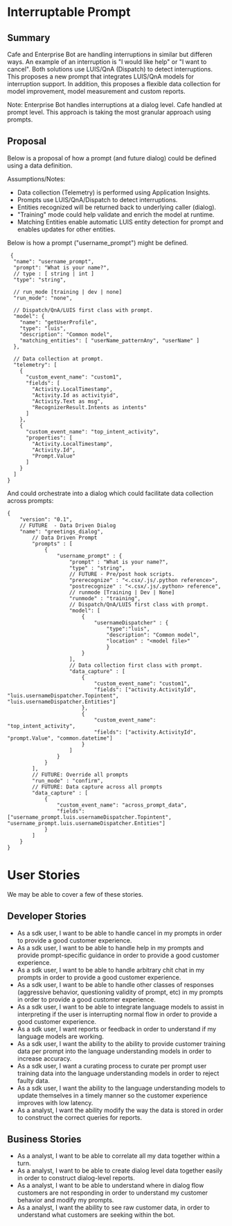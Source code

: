 # Interruptable Prompt


## Summary
Cafe and Enterprise Bot  are handling interruptions in similar but differen ways.  An example of an interruption is "I would like help" or "I want to cancel".  Both solutions use LUIS/QnA (Dispatch) to detect interruptions.  This proposes a new prompt that integrates LUIS/QnA models for interruption support.  In addition, this proposes a flexible data collection for model improvement, model measurement and custom reports.

Note:
Enterprise Bot handles interruptions at a dialog level.  Cafe handled at prompt level.  This approach is taking the most granular approach using prompts.

## Proposal
Below is a proposal of how a prompt (and future dialog) could be defined using a data definition. 

Assumptions/Notes:

- Data collection (Telemetry) is performed using Application Insights.
- Prompts use LUIS/QnA/Dispatch to detect interruptions.
- Entities recognized will be returned back to underlying caller (dialog). 
- "Training" mode could help validate and enrich the model at runtime.
- Matching Entities enable automatic LUIS entity detection for prompt and enables updates for other entities.

Below  is how a prompt ("username_prompt") might be defined. 

```json5
 {
  "name": "username_prompt",
  "prompt": "What is your name?",
  // type : [ string | int ]
  "type": "string",

  // run_mode [training | dev | none]
  "run_mode": "none",

  // Dispatch/QnA/LUIS first class with prompt.
  "model": {
    "name": "getUserProfile",
    "type": "luis",
    "description": "Common model",
    "matching_entities": [ "userName_patternAny", "userName" ]
  },

  // Data collection at prompt.
  "telemetry": [
    {
      "custom_event_name": "custom1",
      "fields": [
        "Activity.LocalTimestamp",
        "Activity.Id as activityid",
        "Activity.Text as msg",
        "RecognizerResult.Intents as intents"
      ]
    },
    {
      "custom_event_name": "top_intent_activity",
      "properties": [
        "Activity.LocalTimestamp",
        "Activity.Id",
        "Prompt.Value"
      ]
    }
  ]
}
```
And could orchestrate into a dialog which could facilitate data collection across prompts:

```json5
{
    "version": "0.1",
    // FUTURE  - Data Driven Dialog
    "name": "greetings_dialog",
        // Data Driven Prompt
        "prompts" : [
            {
                "username_prompt" : {
                    "prompt" : "What is your name?",
                    "type" : "string",
                    // FUTURE - Pre/post hook scripts.
                    "prerecognize" : "<.csx/.js/.python reference>",
                    "postrecognize" : "<.csx/.js/.python> reference",
                    // runmode [Training | Dev | None]
                    "runmode" : "training",
                    // Dispatch/QnA/LUIS first class with prompt.
                    "model": [
                        {
                            "usernameDispatcher" : {
                                "type":"luis",
                                "description": "Common model",
                                "location" : "<model file>"
                                }
                        }
                    ],
                    // Data collection first class with prompt.
                    "data_capture" : [
                        {
                            "custom_event_name": "custom1",
                            "fields": ["activity.ActivityId", "luis.usernameDispatcher.Topintent", "luis.usernameDispatcher.Entities"]
                        },
                        { 
                            "custom_event_name": "top_intent_activity",
                            "fields": ["activity.ActivityId", "prompt.Value", "common.datetime"]
                        }
                    ]
                }
            }
        ],
        // FUTURE: Override all prompts
        "run_mode" : "confirm",
        // FUTURE: Data capture across all prompts
        "data_capture" : [
            {
                "custom_event_name": "across_prompt_data",
                "fields": ["username_prompt.luis.usernameDispatcher.Topintent", "username_prompt.luis.usernameDispatcher.Entities"]
            }
        ]
    }
}
```

# User Stories
We may be able to cover a few of these stories.

## Developer Stories
- As a sdk user, I want to be able to handle cancel  in my prompts in order to provide a good customer experience.
- As a sdk user, I want to be able to handle help  in my prompts and provide prompt-specific guidance in order to provide a good customer experience.
- As a sdk user, I want to be able to handle arbitrary chit chat in my prompts in order to provide a good customer experience.
- As a sdk user, I want to be able to handle other classes of responses (aggressive behavior, questioning validity of prompt, etc) in my prompts in order to provide a good customer experience.
- As a sdk user, I want to be able to integrate language models to assist in interpreting if the user is interrupting normal flow  in order to provide a good customer experience.
- As a sdk user, I want reports or feedback in order to understand if my language models are working.
- As a sdk user, I want the ability to the ability to  provide customer training data per prompt into the language understanding models  in order to increase accuracy. 
- As a sdk user, I want a curating process to curate per prompt user training data into the language understanding models in order to reject faulty data.
- As a sdk user, I want the ability to the language understanding models to update themselves in a timely manner so the customer experience improves with low latency.
- As a analyst, I want the ability modify the way the data is stored in order to construct the correct queries for reports.

## Business Stories
- As a analyst, I want to be able to correlate all my data together within a turn.
- As a analyst, I want to be able to create dialog level data together easily in order to construct dialog-level reports.
- As a analyst, I want to be able to understand where in dialog flow customers are not responding in order to understand my customer behavior and modify my prompts.
- As a analyst, I want the ability to see raw customer data, in order to understand what customers are seeking within the bot.
